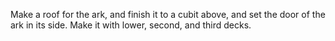 Make a roof for the ark, and finish it to a cubit above, and set the door of the ark in its side. Make it with lower, second, and third decks.
